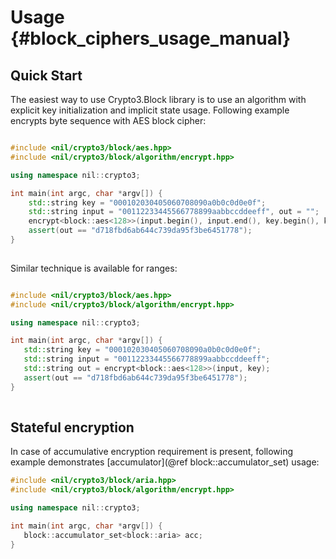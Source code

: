 # Usage {#block_ciphers_usage_manual}

## Quick Start

The easiest way to use Crypto3.Block library is to use an algorithm with explicit key initialization and
 implicit state usage. Following example encrypts byte sequence with AES block cipher:
 
```cpp

#include <nil/crypto3/block/aes.hpp>
#include <nil/crypto3/block/algorithm/encrypt.hpp>

using namespace nil::crypto3;

int main(int argc, char *argv[]) {
    std::string key = "000102030405060708090a0b0c0d0e0f";
    std::string input = "00112233445566778899aabbccddeeff", out = "";
    encrypt<block::aes<128>>(input.begin(), input.end(), key.begin(), key.end(), out.end());
    assert(out == "d718fbd6ab644c739da95f3be6451778");
}
 
```

Similar technique is available for ranges:

```cpp

#include <nil/crypto3/block/aes.hpp>
#include <nil/crypto3/block/algorithm/encrypt.hpp>

using namespace nil::crypto3;

int main(int argc, char *argv[]) {
   std::string key = "000102030405060708090a0b0c0d0e0f";
   std::string input = "00112233445566778899aabbccddeeff";
   std::string out = encrypt<block::aes<128>>(input, key);
   assert(out == "d718fbd6ab644c739da95f3be6451778");
}
 
```

## Stateful encryption

In case of accumulative encryption requirement is present, following example demonstrates 
[accumulator](@ref block::accumulator_set) usage:

```cpp
#include <nil/crypto3/block/aria.hpp>
#include <nil/crypto3/block/algorithm/encrypt.hpp>

using namespace nil::crypto3;

int main(int argc, char *argv[]) {
   block::accumulator_set<block::aria> acc;
}
```